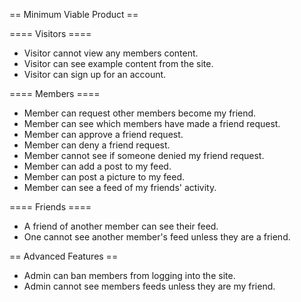 == Minimum Viable Product ==

==== Visitors ====

* Visitor cannot view any members content.
* Visitor can see example content from the site.
* Visitor can sign up for an account.

==== Members ====

* Member can request other members become my friend.
* Member can see which members have made a friend request.
* Member can approve a friend request.
* Member can deny a friend request.
* Member cannot see if someone denied my friend request.
* Member can add a post to my feed.
* Member can post a picture to my feed.
* Member can see a feed of my friends' activity.

==== Friends ====

* A friend of another member can see their feed.
* One cannot see another member's feed unless they are a friend.

== Advanced Features ==

* Admin can ban members from logging into the site.
* Admin cannot see members feeds unless they are my friend.

